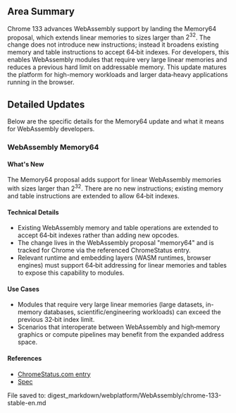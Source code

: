 ## Area Summary

Chrome 133 advances WebAssembly support by landing the Memory64 proposal, which extends linear memories to sizes larger than $2^{32}$. The change does not introduce new instructions; instead it broadens existing memory and table instructions to accept 64‑bit indexes. For developers, this enables WebAssembly modules that require very large linear memories and reduces a previous hard limit on addressable memory. This update matures the platform for high-memory workloads and larger data‑heavy applications running in the browser.

## Detailed Updates

Below are the specific details for the Memory64 update and what it means for WebAssembly developers.

### WebAssembly Memory64

#### What's New
The Memory64 proposal adds support for linear WebAssembly memories with sizes larger than $2^{32}$. There are no new instructions; existing memory and table instructions are extended to allow 64‑bit indexes.

#### Technical Details
- Existing WebAssembly memory and table operations are extended to accept 64‑bit indexes rather than adding new opcodes.
- The change lives in the WebAssembly proposal "memory64" and is tracked for Chrome via the referenced ChromeStatus entry.
- Relevant runtime and embedding layers (WASM runtimes, browser engines) must support 64‑bit addressing for linear memories and tables to expose this capability to modules.

#### Use Cases
- Modules that require very large linear memories (large datasets, in-memory databases, scientific/engineering workloads) can exceed the previous 32‑bit index limit.
- Scenarios that interoperate between WebAssembly and high‑memory graphics or compute pipelines may benefit from the expanded address space.

#### References
- [ChromeStatus.com entry](https://chromestatus.com/feature/5070065734516736)
- [Spec](https://github.com/WebAssembly/memory64/blob/main/proposals/memory64/Overview.md)

File saved to: digest_markdown/webplatform/WebAssembly/chrome-133-stable-en.md